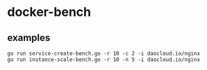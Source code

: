 # docker-bench

## examples
    go run service-create-bench.go -r 10 -c 2 -i daocloud.io/nginx
    go run instance-scale-bench.go -r 10 -n 5 -i daocloud.io/nginx
